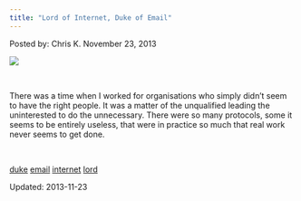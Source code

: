 ```yaml
---
title: "Lord of Internet, Duke of Email"
---
```


<span>Posted by: Chris K. </span>
<span>November 23, 2013</span>


<img src="https://info-gir.github.io/deepdotweb/imgs/2013/11/IMAGE27.png" />

<p>&nbsp;</p>
<p>There was a time when I worked for organisations who simply didn&#8217;t seem to have the right people. It was a matter of the unqualified leading the uninterested to do the unnecessary. There were so many protocols, some it seems to be entirely useless, that were in practice so much that real work never seems to get done.</p>
<p>&nbsp;</p>
</div>
<a href="/tag/duke/" rel="tag">duke</a> <a href="/tag/email/" rel="tag">email</a> <a href="/tag/internet/" rel="tag">internet</a> <a href="/tag/lord/" rel="tag">lord</a>

Updated: 2013-11-23

